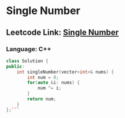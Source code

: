 # Single Number

## Leetcode Link: [Single Number](https://leetcode.com/problems/single-number/)
### Language: C++

```cpp
class Solution {
public:
    int singleNumber(vector<int>& nums) {
        int num = 0;
        for(auto &i: nums) {
            num ^= i;
        }
        return num;
    }
};```



